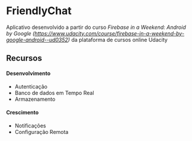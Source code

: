 # FriendlyChat
Aplicativo desenvolvido a partir do curso *Firebase in a Weekend: Android by Google (https://www.udacity.com/course/firebase-in-a-weekend-by-google-android--ud0352)* da plataforma de cursos online Udacity

## Recursos

#### Desenvolvimento

- Autenticação
- Banco de dados em Tempo Real
- Armazenamento

#### Crescimento

- Notificações
- Configuração Remota
